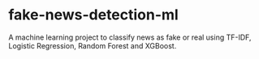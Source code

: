 # fake-news-detection-ml
A machine learning project to classify news as fake or real using TF-IDF, Logistic Regression, Random Forest and XGBoost.
